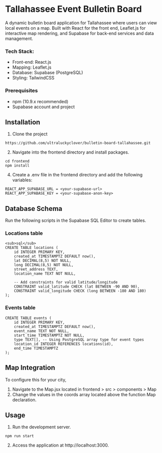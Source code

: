 # Tallahassee Event Bulletin Board

A dynamic bulletin board application for Tallahassee where users can view local events on a map. Built with React for the front end, Leaflet.js for interactive map rendering, and Supabase for back-end services and data management.

### Tech Stack:
 * Front-end: React.js
 * Mapping: Leaflet.js
 * Database: Supabase (PostgreSQL)
 * Styling: TailwindCSS

### Prerequisites
* npm (10.9.x recommended)
* Supabase account and project

## Installation

1. Clone the project

```
https://github.com/ultraluckyclover/bulletin-board-tallahassee.git
```
2. Navigate into the frontend directory and install packages.
```
cd frontend
npm install
```

4. Create a .env file in the frontend directory and add the following variables:
```
REACT_APP_SUPABASE_URL = <your-supabase-url>
REACT_APP_SUPABASE_KEY = <your-supabase-anon-key>
```

## Database Schema

Run the following scripts in the Supabase SQL Editor to create tables.

### Locations table


```
<sub>sql</sub>
CREATE TABLE locations (
    id INTEGER PRIMARY KEY,
    created_at TIMESTAMPTZ DEFAULT now(),
    lat DECIMAL(8,5) NOT NULL,
    long DECIMAL(8,5) NOT NULL,
    street_address TEXT,
    location_name TEXT NOT NULL,
    
    -- Add constraints for valid latitude/longitude
    CONSTRAINT valid_latitude CHECK (lat BETWEEN -90 AND 90),
    CONSTRAINT valid_longitude CHECK (long BETWEEN -180 AND 180)
);
```

### Events table

```
CREATE TABLE events (
    id INTEGER PRIMARY KEY,
    created_at TIMESTAMPTZ DEFAULT now(),
    event_name TEXT NOT NULL,
    start_time TIMESTAMPTZ NOT NULL,
    type TEXT[], -- Using PostgreSQL array type for event types
    location_id INTEGER REFERENCES locations(id),
    end_time TIMESTAMPTZ
);
```
## Map Integration

To configure this for your city, 

1. Navigate to the Map.jsx located in frontend > src > components > Map
2. Change the values in the coords array located above the function Map declaration.

## Usage

1. Run the development server.
```
npm run start
```

2. Access the application at http://localhost:3000.







